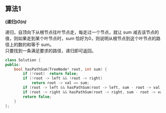 ## 算法1

**(递归)*O(n)***

递归，自顶向下从根节点往叶节点走，每走过一个节点，就让 sum 减去该节点的值，则如果走到某个叶节点时，sum 恰好为0，则说明从根节点到这个叶节点的路径上的数的和等于 sum。<br>
只要找到一条满足要求的路径，递归即可返回。

```CPP
class Solution {
public:
    bool hasPathSum(TreeNode* root, int sum) {
        if (!root)  return false;
        if (!root -> left && !root -> right)
            return root -> val == sum;
        if (root -> left && hasPathSum(root -> left, sum - root -> val))  return true;
        if (root -> right && hasPathSum(root -> right, sum - root -> val)) return true;
        return false;
    }
};
```